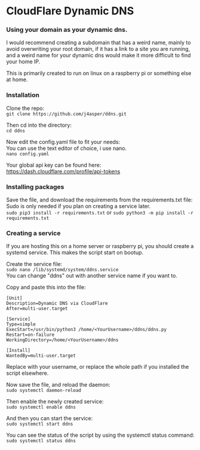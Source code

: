 # CloudFlare Dynamic DNS
### Using your domain as your dynamic dns.

I would recommend creating a subdomain that has a weird name, mainly to avoid overwriting your root domain, if it has a link to a site you are running, and a weird name for your dynamic dns would make it more difficult to find your home IP.

This is primarily created to run on linux on a raspberry pi or something else at home.

### Installation
Clone the repo:  
```git clone https://github.com/j4asper/ddns.git```

Then cd into the directory:  
```cd ddns```

Now edit the config.yaml file to fit your needs:  
You can use the text editor of choice, i use nano.  
```nano config.yaml```

Your global api key can be found here: https://dash.cloudflare.com/profile/api-tokens

### Installing packages
Save the file, and download the requirements from the requirements.txt file:  
Sudo is only needed if you plan on creating a service later.  
```sudo pip3 install -r requirements.txt``` or ```sudo python3 -m pip install -r requirements.txt```

### Creating a service
If you are hosting this on a home server or raspberry pi, you should create a systemd service. This makes the script start on bootup.

Create the service file:  
```sudo nano /lib/systemd/system/ddns.service```  
You can change "ddns" out with another service name if you want to.

Copy and paste this into the file:  
```
[Unit]
Description=Dynamic DNS via CloudFlare
After=multi-user.target

[Service]
Type=simple
ExecStart=/usr/bin/python3 /home/<YourUsername>/ddns/ddns.py
Restart=on-failure
WorkingDirectory=/home/<YourUsername>/ddns

[Install]
WantedBy=multi-user.target
```  
Replace <YourUsername> with your username, or replace the whole path if you installed the script elsewhere.

Now save the file, and reload the daemon:  
```sudo systemctl daemon-reload```

Then enable the newly created service:  
```sudo systemctl enable ddns```

And then you can start the service:  
```sudo systemctl start ddns```

You can see the status of the script by using the systemctl status command:  
```sudo systemctl status ddns```
